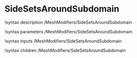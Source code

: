 <!-- MOOSE Documentation Stub: Remove this when content is added. -->

# SideSetsAroundSubdomain
!syntax description /MeshModifiers/SideSetsAroundSubdomain

!syntax parameters /MeshModifiers/SideSetsAroundSubdomain

!syntax inputs /MeshModifiers/SideSetsAroundSubdomain

!syntax children /MeshModifiers/SideSetsAroundSubdomain
